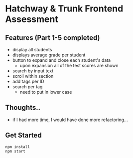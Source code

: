 # Hatchway & Trunk Frontend Assessment

## Features (Part 1-5 completed)
- display all students
- displays average grade per student
- button to expand and close each student's data
    - upon expansion all of the test scores are shown
- search by input text
- scroll within section
- add tags per ID
- search per tag
    - need to put in lower case


## Thoughts..
- if I had more time, I would have done more refactoring... 



## Get Started
```
npm install
npm start
```
